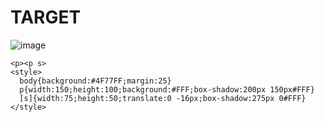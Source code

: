 # TARGET

![image](https://github.com/gaschneider/cssbattle/assets/16023844/d3d436cc-d0b0-4fdf-bd8b-4f8bfcc0e714)

```
<p><p s>
<style>
  body{background:#4F77FF;margin:25}
  p{width:150;height:100;background:#FFF;box-shadow:200px 150px#FFF}
  [s]{width:75;height:50;translate:0 -16px;box-shadow:275px 0#FFF}
</style>
```
